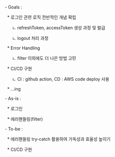 <p>&nbsp;- Goals :&nbsp;</p>
<p>&nbsp; &nbsp;* 로그인 관련 로직 전반적인 개념 확립</p>
<p>&nbsp; &nbsp; &nbsp; &nbsp;ㄴ refreshToken, accessToken 생성 과정 및 발급</p>
<p>&nbsp; &nbsp; &nbsp; &nbsp;ㄴ logout 처리 과정</p>
<p>&nbsp; &nbsp;* Error Handling&nbsp;</p>
<p>&nbsp; &nbsp; &nbsp; &nbsp;ㄴ filter 이외에도 더 나은 방법 고민</p>
<p>&nbsp; &nbsp;* CI/CD 구현</p>
<p>&nbsp; &nbsp; &nbsp; &nbsp;ㄴ CI : github action, CD : AWS code deploy 사용</p>
<p>&nbsp; &nbsp;* ...ing&nbsp;</p>
<p>&nbsp;- As-is :&nbsp;</p>
<p>&nbsp; &nbsp;* 로그인</p>
<p>&nbsp; &nbsp;* 에러핸들링(filter)</p>
<p>&nbsp;- To-be :&nbsp;</p>
<p>&nbsp; &nbsp;* 에러핸들링 try-catch 활용하여 가독성과 효율성 높이기</p>
<p>&nbsp; &nbsp;* CI/CD 구현</p>